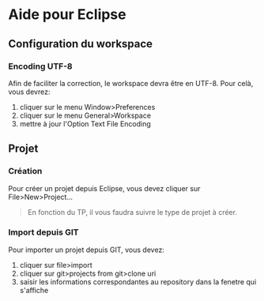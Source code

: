# Aide pour Eclipse

## Configuration du workspace

### Encoding UTF-8
Afin de faciliter la correction, le workspace devra être en UTF-8. Pour celà, vous devrez:
1. cliquer sur le menu Window>Preferences
2. cliquer sur le menu General>Workspace
3. mettre à jour l'Option Text File Encoding


## Projet

### Création
Pour créer un projet depuis Eclipse, vous devez cliquer sur File>New>Project...

> En fonction du TP, il vous faudra suivre le type de projet à créer.

### Import depuis GIT
Pour importer un projet depuis GIT, vous devez:
1. cliquer sur file>import
2. cliquer sur git>projects from git>clone uri
3. saisir les informations correspondantes au repository dans la fenetre qui s'affiche